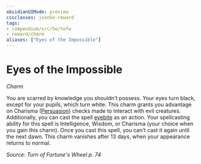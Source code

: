 ```yaml
---
obsidianUIMode: preview
cssclasses: json5e-reward
tags:
- compendium/src/5e/tofw
- reward/charm
aliases: ["Eyes of the Impossible"]
---
```

# Eyes of the Impossible
*Charm*  

You are scarred by knowledge you shouldn't possess. Your eyes turn black, except for your pupils, which turn white. This charm grants you advantage on Charisma ([Persuasion](2-Mechanics/CLI/rules/skills.md#Persuasion)) checks made to interact with evil creatures. Additionally, you can cast the spell [eyebite](2-Mechanics/CLI/spells/eyebite.md) as an action. Your spellcasting ability for this spell is Intelligence, Wisdom, or Charisma (your choice when you gain this charm). Once you cast this spell, you can't cast it again until the next dawn. This charm vanishes after 13 days, when your appearance returns to normal.

*Source: Turn of Fortune's Wheel p. 74*